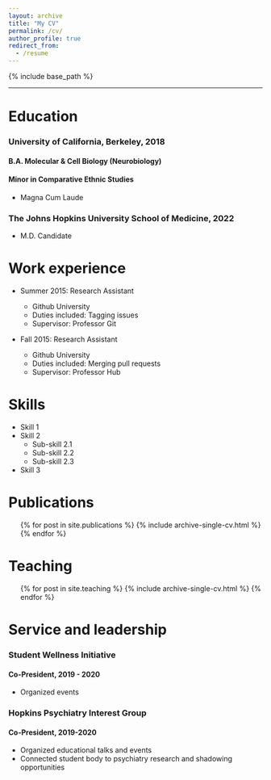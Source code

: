 ```yaml
---
layout: archive
title: "My CV"
permalink: /cv/
author_profile: true
redirect_from:
  - /resume
---
```


{% include base_path %}

***

Education
======
### University of California, Berkeley, 2018
#### B.A. Molecular & Cell Biology (Neurobiology)
#### Minor in Comparative Ethnic Studies
* Magna Cum Laude

### The Johns Hopkins University School of Medicine, 2022
* M.D. Candidate

Work experience
======
* Summer 2015: Research Assistant
  * Github University
  * Duties included: Tagging issues
  * Supervisor: Professor Git

* Fall 2015: Research Assistant
  * Github University
  * Duties included: Merging pull requests
  * Supervisor: Professor Hub
  
Skills
======
* Skill 1
* Skill 2
  * Sub-skill 2.1
  * Sub-skill 2.2
  * Sub-skill 2.3
* Skill 3

Publications
======
  <ul>{% for post in site.publications %}
    {% include archive-single-cv.html %}
  {% endfor %}</ul>
  
Teaching
======
  <ul>{% for post in site.teaching %}
    {% include archive-single-cv.html %}
  {% endfor %}</ul>
  
Service and leadership
======
### Student Wellness Initiative
#### Co-President, 2019 - 2020
* Organized events

### Hopkins Psychiatry Interest Group
#### Co-President, 2019-2020
* Organized educational talks and events
* Connected student body to psychiatry research and shadowing opportunities
